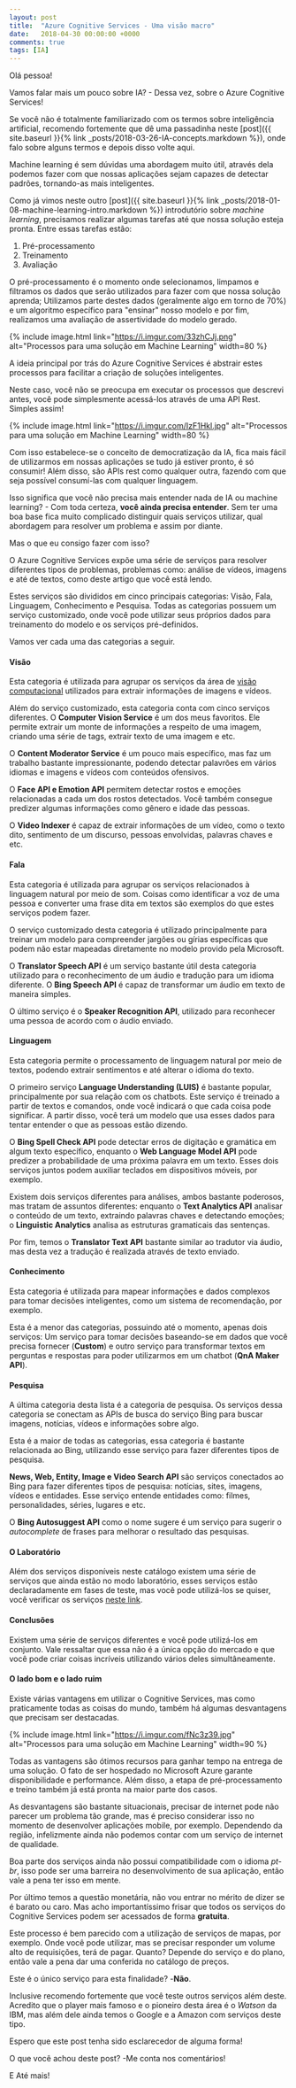 ```yaml
---
layout: post
title:  "Azure Cognitive Services - Uma visão macro"
date:   2018-04-30 00:00:00 +0000
comments: true
tags: [IA]
---
```


Olá pessoa!

Vamos falar mais um pouco sobre IA? - Dessa vez, sobre o Azure Cognitive Services!
<!--more-->

Se você não é totalmente familiarizado com os termos sobre inteligência artificial, recomendo fortemente que dê uma passadinha neste [post]({{ site.baseurl }}{% link _posts/2018-03-26-IA-concepts.markdown %}), onde falo sobre alguns termos e depois disso volte aqui.

Machine learning é sem dúvidas uma abordagem muito útil, através dela podemos fazer com que nossas aplicações sejam capazes de detectar padrões, tornando-as mais inteligentes. 

Como já vimos neste outro [post]({{ site.baseurl }}{% link _posts/2018-01-08-machine-learning-intro.markdown %}) introdutório sobre *machine learning*, precisamos realizar algumas tarefas até que nossa solução esteja pronta. Entre essas tarefas estão: 

1. Pré-processamento
2. Treinamento
3. Avaliação

O pré-processamento é o momento onde selecionamos, limpamos e filtramos os dados que serão utilizados para fazer com que nossa solução aprenda; Utilizamos parte destes dados (geralmente algo em torno de  70%) e um algoritmo específico para "ensinar" nosso modelo e por fim, realizamos uma avaliação de assertividade do modelo gerado.

{% include image.html link="https://i.imgur.com/33zhCJj.png" alt="Processos para uma solução em Machine Learning" width=80 %}

A ideia principal por trás do Azure Cognitive Services é abstrair estes processos para facilitar a criação de soluções inteligentes.

Neste caso, você não se preocupa em executar os processos que descrevi antes, você pode simplesmente acessá-los através de uma API Rest. Simples assim!

{% include image.html link="https://i.imgur.com/IzF1Hkl.jpg" alt="Processos para uma solução em Machine Learning" width=80 %}

Com isso estabelece-se o conceito de democratização da IA, fica mais fácil de utilizarmos em nossas aplicações se tudo já estiver pronto, é só consumir! Além disso, são APIs rest como qualquer outra, fazendo com que seja possível consumí-las com qualquer linguagem.

Isso significa que você não precisa mais entender nada de IA ou machine learning? - Com toda certeza, **você ainda precisa entender**. Sem ter uma boa base fica muito complicado distinguir quais serviços utilizar, qual abordagem para resolver um problema e assim por diante.

Mas o que eu consigo fazer com isso?

O Azure Cognitive Services expõe uma série de serviços para resolver diferentes tipos de problemas, problemas como: análise de vídeos, imagens e até de textos, como deste artigo que você está lendo.

Estes serviços são divididos em cinco principais categorias: Visão, Fala, Linguagem, Conhecimento  e Pesquisa. Todas as categorias possuem um serviço customizado, onde você pode utilizar seus próprios dados para treinamento do modelo e os serviços pré-definidos.

Vamos ver cada uma das categorias a seguir.

#### Visão

Esta categoria é utilizada para agrupar os serviços da área de [visão computacional](https://pt.wikipedia.org/wiki/Vis%C3%A3o_computacional) utilizados para extrair informações de imagens e vídeos.

Além do serviço customizado, esta categoria conta com cinco serviços diferentes. O **Computer Vision Service** é um dos meus favoritos. Ele permite extrair um monte de informações a respeito de uma imagem, criando uma série de tags, extrair texto de uma imagem e etc.

O **Content Moderator Service** é um pouco mais específico, mas faz um trabalho bastante impressionante, podendo detectar palavrões em vários idiomas e imagens e vídeos com conteúdos ofensivos.

O **Face API e Emotion API** permitem detectar rostos e emoções relacionadas a cada um dos rostos detectados. Você também consegue predizer algumas informações como gênero e idade das pessoas.

O **Video Indexer** é capaz de extrair informações de um vídeo, como o texto dito, sentimento de um discurso, pessoas envolvidas, palavras chaves e etc.

#### Fala

Esta categoria é utilizada para agrupar os serviços relacionados à linguagem natural por meio de som. Coisas como identificar a voz de uma pessoa e converter uma frase dita em textos são exemplos do que estes serviços podem fazer.

O serviço customizado desta categoria é utilizado principalmente para treinar um modelo para compreender jargões ou gírias específicas que podem não estar mapeadas diretamente no modelo provido pela Microsoft. 

O **Translator Speech API** é um serviço bastante útil desta categoria utilizado para o reconhecimento de um áudio e tradução para um idioma diferente. O **Bing Speech API** é capaz de transformar um áudio em texto de maneira simples.

O último serviço é o **Speaker Recognition API**, utilizado para reconhecer uma pessoa de acordo com o áudio enviado.


#### Linguagem

Esta categoria permite o processamento de linguagem natural por meio de textos, podendo extrair sentimentos e até alterar o idioma do texto. 

O primeiro serviço **Language Understanding (LUIS)** é bastante popular, principalmente por sua relação com os chatbots. Este serviço é treinado a partir de textos e comandos, onde você indicará o que cada coisa pode significar. A partir disso, você terá um modelo que usa esses dados para tentar entender o que as pessoas estão dizendo.

O **Bing Spell Check API** pode detectar erros de digitação e gramática em algum texto específico, enquanto o **Web Language Model API** pode predizer a probabilidade de uma próxima palavra em um texto. Esses dois serviços juntos podem auxiliar teclados em dispositivos móveis, por exemplo.

Existem dois serviços diferentes para análises, ambos bastante poderosos, mas tratam de assuntos diferentes: enquanto o **Text Analytics API** analisar o conteúdo de um texto, extraindo palavras chaves e detectando emoções; o **Linguistic Analytics** analisa as estruturas gramaticais das sentenças.

Por fim, temos o **Translator Text API** bastante similar ao tradutor via áudio, mas desta vez a tradução é realizada através de texto enviado.


#### Conhecimento

Esta categoria é utilizada para mapear informações e dados complexos para tomar decisões inteligentes, como um sistema de recomendação, por exemplo.

Esta é a menor das categorias, possuindo até o momento, apenas dois serviços: Um serviço para tomar decisões baseando-se em dados que você precisa fornecer (**Custom**) e outro serviço para transformar textos em perguntas e respostas para poder utilizarmos em um chatbot (**QnA Maker API**).

#### Pesquisa

A última categoria desta lista é a categoria de pesquisa. Os serviços dessa categoria se conectam as APIs de busca do serviço Bing para buscar imagens, notícias, vídeos e informações sobre algo.

Esta é a maior de todas as categorias, essa categoria é bastante relacionada ao Bing, utilizando esse serviço para fazer diferentes tipos de pesquisa.

**News, Web, Entity, Image e Video Search API** são serviços conectados ao Bing para fazer diferentes tipos de pesquisa: notícias, sites, imagens, vídeos e entidades. Esse serviço entende entidades como: filmes, personalidades, séries, lugares e etc.

O **Bing Autosuggest API** como o nome sugere é um serviço para sugerir o *autocomplete* de frases para melhorar o resultado das pesquisas.


#### O Laboratório

Além dos serviços disponíveis neste catálogo existem uma série de serviços que ainda estão no modo laboratório, esses serviços estão declaradamente em fases de teste, mas você pode utilizá-los se quiser, você verificar os serviços [neste link](https://labs.cognitive.microsoft.com/).

#### Conclusões

Existem uma série de serviços diferentes e você pode utilizá-los em conjunto. Vale ressaltar que essa não é a única opção do mercado e que você pode criar coisas incríveis utilizando vários deles simultâneamente.


#### O lado bom e o lado ruim

Existe várias vantagens em utilizar o Cognitive Services, mas como praticamente todas as coisas do mundo, também há algumas desvantagens que precisam ser destacadas.

{% include image.html link="https://i.imgur.com/fNc3z39.jpg" alt="Processos para uma solução em Machine Learning" width=90 %}

Todas as vantagens são ótimos recursos para ganhar tempo na entrega de uma solução. O fato de ser hospedado no Microsoft Azure garante disponibilidade e performance. Além disso, a etapa de pré-processamento e treino também já está pronta na maior parte dos casos.

As desvantagens são bastante situacionais, precisar de internet pode não parecer um problema tão grande, mas é preciso considerar isso no momento de desenvolver aplicações mobile, por exemplo. Dependendo da região, infelizmente ainda não podemos contar com um serviço de internet de qualidade.

Boa parte dos serviços ainda não possui compatibilidade com o idioma *pt-br*, isso pode ser uma barreira no desenvolvimento de sua aplicação, então vale a pena ter isso em mente.

Por último temos a questão monetária, não vou entrar no mérito de dizer se é barato ou caro. Mas acho importantíssimo frisar que todos os serviços do Cognitive Services podem ser acessados de forma **gratuita**. 

Este processo é bem parecido com a utilização de serviços de mapas, por exemplo. Onde você pode utilizar, mas se precisar responder um volume alto de requisições, terá de pagar. Quanto? Depende do serviço e do plano, então vale a pena dar uma conferida no catálogo de preços.

Este é o único serviço para esta finalidade? -**Não**.

Inclusive recomendo fortemente que você teste outros serviços além deste. Acredito que o player mais famoso e o pioneiro desta área é o *Watson* da IBM, mas além dele ainda temos o Google e a Amazon com serviços deste tipo.

Espero que este post tenha sido esclarecedor de alguma forma!

O que você achou deste post? -Me conta nos comentários!

E Até mais!